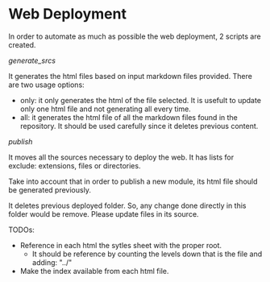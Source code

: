 # Web Deployment

In order to automate as much as possible the web deployment, 2 scripts are created. 

*generate_srcs*

It generates the html files based on input markdown files provided. There are two usage options:
* only: it only generates the html of the file selected. It is usefult to update only one html file and not generating all every time. 
* all: it generates the html file of all the markdown files found in the repository. It should be used carefully since it deletes previous content. 

*publish*

It moves all the sources necessary to deploy the web. It has lists for exclude: extensions, files or directories. 

Take into account that in order to publish a new module, its html file should be generated previously. 

It deletes previous deployed folder. So, any change done directly in this folder would be remove. Please update files in its source. 


TODOs:

* Reference in each html the sytles sheet with the proper root. *<link rel="stylesheet" href="style.css">* 
  - It should be reference by counting the levels down that is the file and adding: "../" 
* Make the index available from each html file. 
